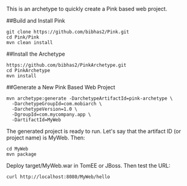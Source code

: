 This is an archetype to quickly create a Pink based web project.

##Build and Install Pink
```
git clone https://github.com/bibhas2/Pink.git
cd Pink/Pink
mvn clean install
```


##Install the Archetype
```
https://github.com/bibhas2/PinkArchetype.git
cd PinkArchetype
mvn install
```

##Generate a New Pink Based Web Project

```
mvn archetype:generate -DarchetypeArtifactId=pink-archetype \
  -DarchetypeGroupId=com.mobiarch \
  -DarchetypeVersion=1.0 \
  -DgroupId=com.mycompany.app \
  -DartifactId=MyWeb
```

The generated project is ready to run. Let's say that the artifact ID (or project name) is MyWeb. 
Then:

```
cd MyWeb
mvn package
```

Deploy target/MyWeb.war in TomEE or JBoss. Then test the URL:

```
curl http://localhost:8080/MyWeb/hello
```
